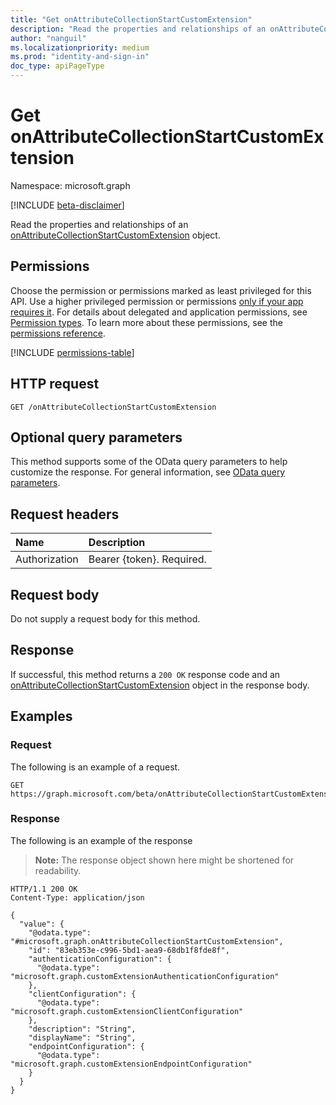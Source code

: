 ```yaml
---
title: "Get onAttributeCollectionStartCustomExtension"
description: "Read the properties and relationships of an onAttributeCollectionStartCustomExtension object."
author: "nanguil"
ms.localizationpriority: medium
ms.prod: "identity-and-sign-in"
doc_type: apiPageType
---
```


# Get onAttributeCollectionStartCustomExtension

Namespace: microsoft.graph

[!INCLUDE [beta-disclaimer](../../includes/beta-disclaimer.md)]

Read the properties and relationships of an [onAttributeCollectionStartCustomExtension](../resources/onattributecollectionstartcustomextension.md) object.

## Permissions

Choose the permission or permissions marked as least privileged for this API. Use a higher privileged permission or permissions [only if your app requires it](/graph/permissions-overview#best-practices-for-using-microsoft-graph-permissions). For details about delegated and application permissions, see [Permission types](/graph/permissions-overview#permission-types). To learn more about these permissions, see the [permissions reference](/graph/permissions-reference).

<!-- {
  "blockType": "permissions",
  "name": "onattributecollectionstartcustomextension-get-permissions"
}
-->
[!INCLUDE [permissions-table](../includes/permissions/onattributecollectionstartcustomextension-get-permissions.md)]

## HTTP request

<!-- {
  "blockType": "ignored"
}
-->
``` http
GET /onAttributeCollectionStartCustomExtension
```

## Optional query parameters

This method supports some of the OData query parameters to help customize the response. For general information, see [OData query parameters](/graph/query-parameters).

## Request headers

|Name|Description|
|:---|:---|
|Authorization|Bearer {token}. Required.|

## Request body

Do not supply a request body for this method.

## Response

If successful, this method returns a `200 OK` response code and an [onAttributeCollectionStartCustomExtension](../resources/onattributecollectionstartcustomextension.md) object in the response body.

## Examples

### Request

The following is an example of a request.
<!-- {
  "blockType": "request",
  "name": "get_onattributecollectionstartcustomextension"
}
-->
``` http
GET https://graph.microsoft.com/beta/onAttributeCollectionStartCustomExtension
```


### Response

The following is an example of the response
>**Note:** The response object shown here might be shortened for readability.
<!-- {
  "blockType": "response",
  "truncated": true,
  "@odata.type": "microsoft.graph.onAttributeCollectionStartCustomExtension"
}
-->
``` http
HTTP/1.1 200 OK
Content-Type: application/json

{
  "value": {
    "@odata.type": "#microsoft.graph.onAttributeCollectionStartCustomExtension",
    "id": "83eb353e-c996-5bd1-aea9-68db1f8fde8f",
    "authenticationConfiguration": {
      "@odata.type": "microsoft.graph.customExtensionAuthenticationConfiguration"
    },
    "clientConfiguration": {
      "@odata.type": "microsoft.graph.customExtensionClientConfiguration"
    },
    "description": "String",
    "displayName": "String",
    "endpointConfiguration": {
      "@odata.type": "microsoft.graph.customExtensionEndpointConfiguration"
    }
  }
}
```

